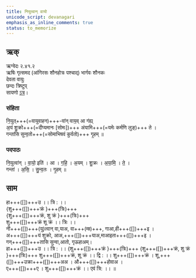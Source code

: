 ```yaml
---
title: नियुत्वान् वायो
unicode_script: devanagari  
emphasis_as_inline_comments: true
status: to_memorize
---   
```


## ऋक्
ऋग्वेदः  २.४१.२  
ऋषिः  गृत्समद (आंगिरसः शौनहोत्रः पश्चाद्) भार्गवः शौनकः  
देवता  वायुः  
छन्दः  त्रिष्टुप्  
सायणो [ऽत्र](http://192.155.224.66/stage/rigveda-samhita/describe/rikMandala/002.041.002)।

### संहिता
नि॒युत्+++(=वायुवाहन)+++-वा॑न् वाय॒व् आ ग॑ह्य्  
अ॒यं शु॒क्रो+++(=दीप्यमानः [सोमः])+++ अ॑यामि+++(=यमेः कर्मणि लुङ्)+++ ते ।  
गन्ता॑सि सुन्व॒तो+++(=सोमाभिषवं कुर्वतो)+++ गृ॒हम् ॥

### पदपाठः
नि॒युत्वा॑न् । वा॒यो॒ इति॑ । आ । ग॒हि॒ । अ॒यम् । शु॒क्रः । अ॒या॒मि॒ । ते॒ ।  
गन्ता॑ । अ॒सि॒ । सु॒न्व॒तः । गृ॒हम् ॥

## साम
<div class="audioEmbed"  caption="रामानुजार्यः 1974 " src="https://archive.org/download/jaiminIya-sAma-gAna-paravastu-tradition-rAmAnuja/niyutvAn-vAyo.mp3"></div>
<div class="audioEmbed"  caption="गोपालार्यः 2015  " src="https://archive.org/download/jaiminIya-sAma-gAna-paravastu-tradition-gopAla-2015/niyutvAn-vAyo.mp3"></div>

हा+++([])+++उ ।। त्रि : ।।  
{शु+++([])+++क्रं }+++(त्रिः)+++  
{शु+++([])+++क्रं, शु क्रं }+++(त्रिः)+++  
शु+++([])+++क्रं शू क्रं ।। त्रिः ।।  
नी+++([])+++(यु)त्वान् वा,याअ, वा+++(~~मा~~)+++, गाआ,ही+++([])+++इ ।  
अ+++([])+++यं शुक्रो, आअ,+++([])+++याअ,माआइता+++([])+++इ ।  
गन्+++([])+++तासि सुन्वा,आतो, गृऊहाअम्।  
हा+++([])+++उ ।। त्रि : ।। 
{शु+++([])+++क्रं }+++(त्रिः)+++ 
{शु+++([])+++क्रं,  शु क्रं }+++(त्रिः)+++ 
शु+++([])+++क्रं, शू क्रं ।। द्वि : ।। शु+++([])+++क्रं । 
शू,+++([])+++उक्रा+++([])+++अअ । औ+++([])+++होवाअ ।  
ए+++([])+++ए । शु+++([])+++क्रं ।। एवं  त्रि: ।। ॥